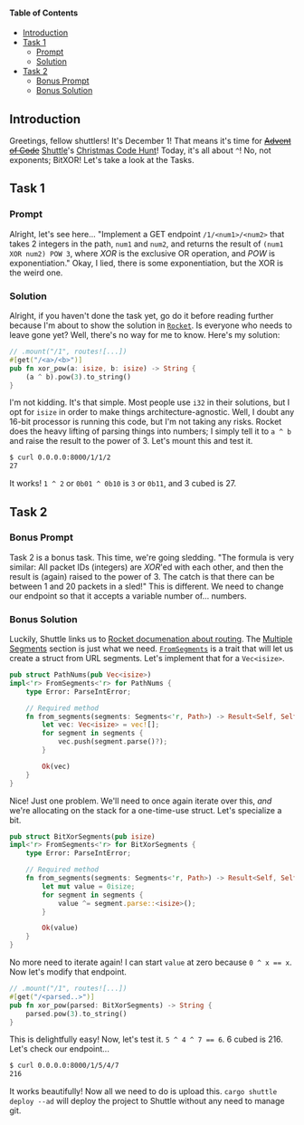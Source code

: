#### Table of Contents

- [Introduction](#introduction)
- [Task 1](#task-1)
  - [Prompt](#prompt)
  - [Solution](#solution)
- [Task 2](#task-2)
  - [Bonus Prompt](#bonus-prompt)
  - [Bonus Solution](#bonus-solution)


## Introduction

Greetings, fellow shuttlers! It's December 1! That means it's time for ~~[Advent of Code][aoc]~~ [Shuttle][shuttlers]'s [Christmas Code Hunt][cch]!
Today, it's all about `^`! No, not exponents; BitXOR! Let's take a look at the Tasks.

## Task 1

### Prompt

Alright, let's see here... "Implement a GET endpoint `/1/<num1>/<num2>` that takes 2 integers in the path, `num1` and `num2`, and returns the result of `(num1 XOR num2) POW 3`, where *XOR* is the exclusive OR operation, and *POW* is exponentiation." Okay, I lied, there is some exponentiation, but the XOR is the weird one.

### Solution

Alright, if you haven't done the task yet, go do it before reading further because I'm about to show the solution in [`Rocket`][rocketrs]. Is everyone who needs to leave gone yet?
Well, there's no way for me to know. Here's my solution:

```rs
// .mount("/1", routes![...])
#[get("/<a>/<b>")]
pub fn xor_pow(a: isize, b: isize) -> String {
    (a ^ b).pow(3).to_string()
}
```

I'm not kidding. It's that simple. Most people use `i32` in their solutions, but I opt for `isize` in order to make things architecture-agnostic. Well,
I doubt any 16-bit processor is running this code, but I'm not taking any risks. Rocket does the heavy lifting of parsing things into numbers;
I simply tell it to `a ^ b` and raise the result to the power of 3. Let's mount this and test it.

```sh
$ curl 0.0.0.0:8000/1/1/2
27
```

It works! `1 ^ 2` or `0b01 ^ 0b10` is `3` or `0b11`, and 3 cubed is 27.

## Task 2

### Bonus Prompt

Task 2 is a bonus task. This time, we're going sledding. "The formula is very similar: All packet IDs (integers) are *XOR*'ed with each other, and then the result is (again) raised to the power of 3. The catch is that there can be between 1 and 20 packets in a sled!" This is different. We need to change our endpoint so that it
accepts a variable number of... numbers. 


### Bonus Solution

Luckily, Shuttle links us to [Rocket documenation about routing][rocket-tip]. The [Multiple Segments][rocket-multiseg]
section is just what we need. [`FromSegments`][FromSegments] is a trait that will let us create a struct from URL segments.
Let's implement that for a `Vec<isize>`.

```rs
pub struct PathNums(pub Vec<isize>)
impl<'r> FromSegments<'r> for PathNums {
    type Error: ParseIntError;

    // Required method
    fn from_segments(segments: Segments<'r, Path>) -> Result<Self, Self::Error> {
        let vec: Vec<isize> = vec![];
        for segment in segments {
            vec.push(segment.parse()?);
        }

        Ok(vec)
    }
}
```

Nice! Just one problem. We'll need to once again iterate over this, *and* we're allocating on the stack for a one-time-use struct. Let's specialize a bit.

```rs
pub struct BitXorSegments(pub isize)
impl<'r> FromSegments<'r> for BitXorSegments {
    type Error: ParseIntError;

    // Required method
    fn from_segments(segments: Segments<'r, Path>) -> Result<Self, Self::Error> {
        let mut value = 0isize;
        for segment in segments {
            value ^= segment.parse::<isize>();
        }

        Ok(value)
    }
}
```

No more need to iterate again! I can start `value` at zero because `0 ^ x == x`. Now let's modify that endpoint.

```rs
// .mount("/1", routes![...])
#[get("/<parsed..>")]
pub fn xor_pow(parsed: BitXorSegments) -> String {
    parsed.pow(3).to_string()
}
```

This is delightfully easy! Now, let's test it. `5 ^ 4 ^ 7 == 6`. 6 cubed is 216. Let's check our endpoint...

```sh
$ curl 0.0.0.0:8000/1/5/4/7
216
```

It works beautifully! Now all we need to do is upload this. `cargo shuttle deploy --ad` will deploy
the project to Shuttle without any need to manage git.


[aoc]: https://adventofcode.com/ "Advent of Code"
[cch]: https://shuttle.rs/cch/ "Shuttle's Christmas Code Hunt"
[FromSegments]: https://api.rocket.rs/v0.5/rocket/request/trait.FromSegments.html/ "Rocket FromSegments Trait"
[rocketrs]: https://docs.rs/rocket/ "Rocket"
[rocket-tip]: https://rocket.rs/v0.5/guide/requests/#dynamic-paths/ "Shuttle's Bonus Tip"
[rocket-multiseg]: https://rocket.rs/v0.5/guide/requests/#multiple-segments/ "Multiple Segments Section"
[shuttlers]: https://shuttle.rs/ "Shuttle"